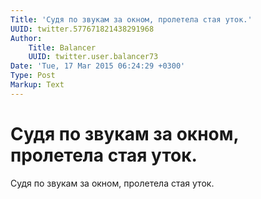 ```yaml
---
Title: 'Судя по звукам за окном, пролетела стая уток.'
UUID: twitter.577671821438291968
Author:
    Title: Balancer
    UUID: twitter.user.balancer73
Date: 'Tue, 17 Mar 2015 06:24:29 +0300'
Type: Post
Markup: Text
---
```


# Судя по звукам за окном, пролетела стая уток.

Судя по звукам за окном, пролетела стая уток.